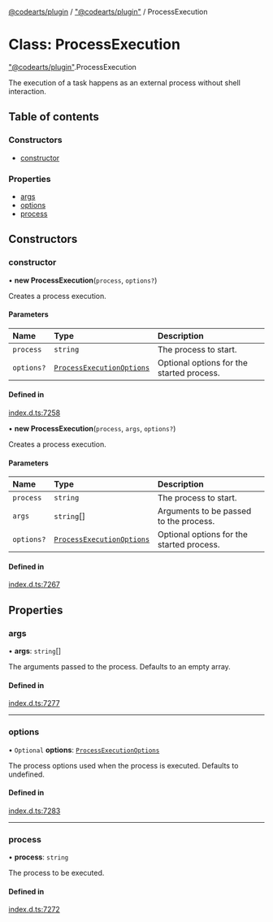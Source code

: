 [@codearts/plugin](../README.md) / ["@codearts/plugin"](../modules/_codearts_plugin_.md) / ProcessExecution

# Class: ProcessExecution

["@codearts/plugin"](../modules/_codearts_plugin_.md).ProcessExecution

The execution of a task happens as an external process
without shell interaction.

## Table of contents

### Constructors

- [constructor](codearts_plugin_.ProcessExecution.md#constructor)

### Properties

- [args](codearts_plugin_.ProcessExecution.md#args)
- [options](codearts_plugin_.ProcessExecution.md#options)
- [process](codearts_plugin_.ProcessExecution.md#process)

## Constructors

### constructor

• **new ProcessExecution**(`process`, `options?`)

Creates a process execution.

#### Parameters

| Name | Type | Description |
| :------ | :------ | :------ |
| `process` | `string` | The process to start. |
| `options?` | [`ProcessExecutionOptions`](../interfaces/codearts_plugin_.ProcessExecutionOptions.md) | Optional options for the started process. |

#### Defined in

[index.d.ts:7258](https://github.com/huaweicloud/cloudide-plugin-api/blob/5055bbd/index.d.ts#L7258)

• **new ProcessExecution**(`process`, `args`, `options?`)

Creates a process execution.

#### Parameters

| Name | Type | Description |
| :------ | :------ | :------ |
| `process` | `string` | The process to start. |
| `args` | `string`[] | Arguments to be passed to the process. |
| `options?` | [`ProcessExecutionOptions`](../interfaces/codearts_plugin_.ProcessExecutionOptions.md) | Optional options for the started process. |

#### Defined in

[index.d.ts:7267](https://github.com/huaweicloud/cloudide-plugin-api/blob/5055bbd/index.d.ts#L7267)

## Properties

### args

• **args**: `string`[]

The arguments passed to the process. Defaults to an empty array.

#### Defined in

[index.d.ts:7277](https://github.com/huaweicloud/cloudide-plugin-api/blob/5055bbd/index.d.ts#L7277)

___

### options

• `Optional` **options**: [`ProcessExecutionOptions`](../interfaces/codearts_plugin_.ProcessExecutionOptions.md)

The process options used when the process is executed.
Defaults to undefined.

#### Defined in

[index.d.ts:7283](https://github.com/huaweicloud/cloudide-plugin-api/blob/5055bbd/index.d.ts#L7283)

___

### process

• **process**: `string`

The process to be executed.

#### Defined in

[index.d.ts:7272](https://github.com/huaweicloud/cloudide-plugin-api/blob/5055bbd/index.d.ts#L7272)
